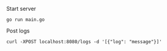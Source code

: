 Start server
```shell
go run main.go
```

Post logs
```shell
curl -XPOST localhost:8080/logs -d '[{"log": "message"}]'
```
